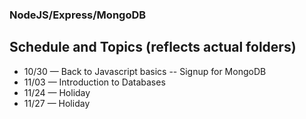 ### NodeJS/Express/MongoDB

## Schedule and Topics (reflects actual folders)

- 10/30 — Back to Javascript basics -- Signup for MongoDB
- 11/03 — Introduction to Databases
- 11/24 — Holiday
- 11/27 — Holiday
